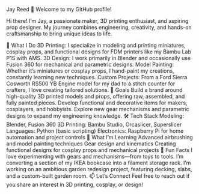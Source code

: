 Jay Reed 🌟
Welcome to my GitHub profile!

Hi there! I’m Jay, a passionate maker, 3D printing enthusiast, and aspiring prop designer. My journey combines engineering, creativity, and hands-on craftsmanship to bring unique ideas to life.

🚀 What I Do
3D Printing: I specialize in modeling and printing miniatures, cosplay props, and functional designs for FDM printers like my Bambu Lab P1S with AMS.
3D Design: I work primarily in Blender and occasionally use Fusion 360 for mechanical and parametric designs.
Model Painting: Whether it’s miniatures or cosplay props, I hand-paint my creations, constantly learning new techniques.
Custom Projects: From a Ford Sierra Cosworth RS500 YB Engine model for my dad to a stitch counter for crafters, I love creating tailored solutions.
🎯 Goals
Build a brand around high-quality 3D printed models and props, offering raw, assembled, and fully painted pieces.
Develop functional and decorative items for makers, cosplayers, and hobbyists.
Explore new gear mechanisms and parametric designs to expand my engineering knowledge.
🛠️ Tech Stack
Modeling: Blender, Fusion 360
3D Printing: Bambu Studio, Orcaslicer, Superslicer
Languages: Python (basic scripting)
Electronics: Raspberry Pi for home automation and project controls
🌱 What I’m Learning
Advanced airbrushing and model painting techniques
Gear design and kinematics
Creating functional designs for cosplay props and mechanical projects
🌟 Fun Facts
I love experimenting with gears and mechanisms—from toys to tools.
I’m converting a section of my IKEA bookcase into a filament storage rack.
I’m working on an ambitious garden redesign project, featuring decking, slabs, and a custom-built garden room.
📫 Let’s Connect
Feel free to reach out if you share an interest in 3D printing, cosplay, or design!

